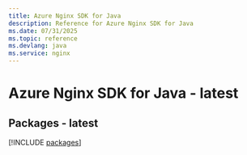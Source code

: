 ```yaml
---
title: Azure Nginx SDK for Java
description: Reference for Azure Nginx SDK for Java
ms.date: 07/31/2025
ms.topic: reference
ms.devlang: java
ms.service: nginx
---
```

# Azure Nginx SDK for Java - latest
## Packages - latest
[!INCLUDE [packages](nginx-index.md)]